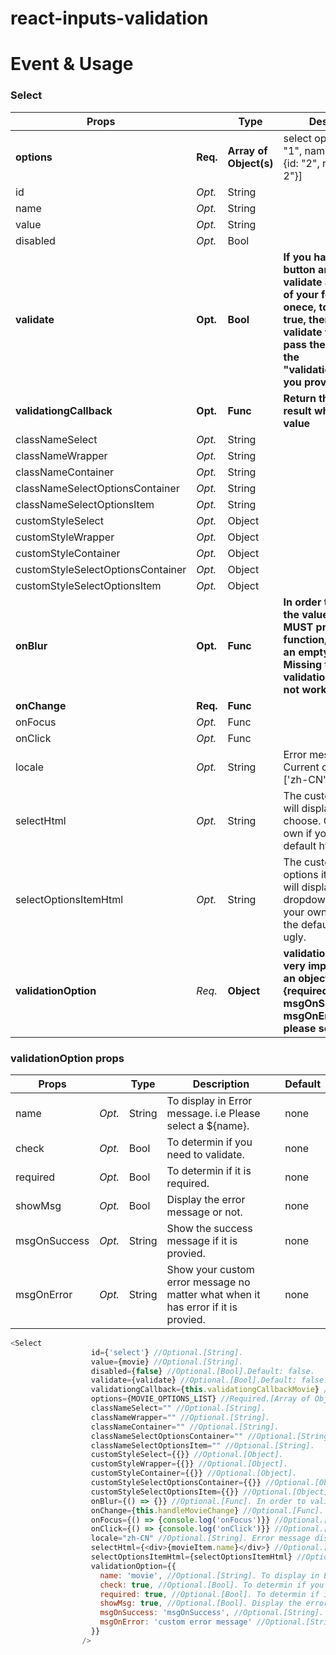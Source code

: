 # react-inputs-validation

# Event & Usage
### Select


|  Props                            |          |  Type                |  Description                                                                                               |  Default|
|---                                |---       |---                   |---                                                                                                         |---      |
|**options**                      |**Req.**|**Array of Object(s)**    |select option list [{id: "1", name: "title 1"}, {id: "2", name: "title 2"}]                                 |[]       |
|id                               |*Opt.*  |String                    |                                                                                                            |""       |
|name                             |*Opt.*  |String                    |                                                                                                            |""       |
|value                            |*Opt.*  |String                    |                                                                                                            |""       |
|disabled                         |*Opt.*  |Bool                      |                                                                                                            |false    |
|**validate**                     |**Opt.**|**Bool**                  |**If you have a submit button and trying to validate all the inputs of your form at onece, toggle it to true, then it will validate the field and pass the result via the "validationgCallback" you provide.**                                                                                                            |**false**    |
|**validationgCallback**          |**Opt.**|**Func**                  |**Return the validation result which is a bool value**                                                                                                         |**none**     |
|classNameSelect                  |*Opt.*  |String                    |                                                                                                            |""       |
|classNameWrapper                 |*Opt.*  |String                    |                                                                                                            |""       |
|classNameContainer               |*Opt.*  |String                    |                                                                                                            |""       |
|classNameSelectOptionsContainer  |*Opt.*  |String                    |                                                                                                            |""       |
|classNameSelectOptionsItem       |*Opt.*  |String                    |                                                                                                            |""       |
|customStyleSelect                |*Opt.*  |Object                    |                                                                                                            |{}       |
|customStyleWrapper               |*Opt.*  |Object                    |                                                                                                            |{}       |
|customStyleContainer             |*Opt.*  |Object                    |                                                                                                            |{}       |
|customStyleSelectOptionsContainer|*Opt.*  |Object                    |                                                                                                            |{}       |
|customStyleSelectOptionsItem     |*Opt.*  |Object                    |                                                                                                            |{}       |
|**onBlur**                       |**Opt.**|**Func**                  |**In order to validate the value on blur, you MUST provide a function, even if it is an empty function. Missing this, the validation on blur will not work.**                                                                                                            |**none**     |
|**onChange**                     |**Req.**|**Func**                  |                                                                                                            |**()=>{}**   |
|onFocus                          |*Opt.*  |Func                      |                                                                                                            |none     |
|onClick                          |*Opt.*  |Func                      |                                                                                                            |none     |
|locale                           |*Opt.*  |String                    |Error message display. Current options are ['zh-CN', 'en-US']                                                                                                            |"en-US"  |
|selectHtml                       |*Opt.*  |String                    |The custom html that will display when user choose. Create your own if you think the default html is ugly.                                                                                                            |none     |
|selectOptionsItemHtml            |*Opt.*  |String                    |The custom select options item html that will display in dropdown list. Creat your own it if you think the default html is ugly.                                                                                                            |none     |
|**validationOption**                          |*Req.*  |**Object**                      |**validationOption is very important, it is an object contains {required, showMsg, msgOnSuccess, msgOnError}, detail please see below**                                                                                                            |**{}**     |

### validationOption props


|  Props       |          |  Type  |  Description                                                                 |  Default|
|---           |---       |---     |---                                                                           |---      |
|name          |*Opt.*  |String |To display in Error message. i.e Please select a ${name}.                                                             |none       |
|check         |*Opt.*  |Bool | To determin if you need to validate.                                                    |none       |
|required      |*Opt.*  |Bool   | To determin if it is required.        |none       |
|showMsg       |*Opt.*  |Bool   | Display the error message or not.  |none    |
|msgOnSuccess  |*Opt.*  |String  |Show the success message if it is provied.|none    |
|msgOnError    |*Opt.*  |String  |Show your custom error message no matter what when it has error if it is provied. |none    |



```js
<Select
                  id={'select'} //Optional.[String].
                  value={movie} //Optional.[String].
                  disabled={false} //Optional.[Bool].Default: false.
                  validate={validate} //Optional.[Bool].Default: false. If you have a submit button and trying to validate all the inputs of your form at onece, toggle it to true, then it will validate the field and pass the result via the "validationgCallback" you provide.
                  validationgCallback={this.validationgCallbackMovie} //Optional.[Func]. Return the validation result.
                  options={MOVIE_OPTIONS_LIST} //Required.[Array of Object(s)].
                  classNameSelect="" //Optional.[String].
                  classNameWrapper="" //Optional.[String].
                  classNameContainer="" //Optional.[String].
                  classNameSelectOptionsContainer="" //Optional.[String].
                  classNameSelectOptionsItem="" //Optional.[String].
                  customStyleSelect={{}} //Optional.[Object].
                  customStyleWrapper={{}} //Optional.[Object].
                  customStyleContainer={{}} //Optional.[Object].
                  customStyleSelectOptionsContainer={{}} //Optional.[Object].
                  customStyleSelectOptionsItem={{}} //Optional.[Object].
                  onBlur={() => {}} //Optional.[Func]. In order to validate the value on blur, you MUST provide a function, even if it is an empty function. Missing this, the validation on blur will not work.
                  onChange={this.handleMovieChange} //Optional.[Func]. Will return the value.
                  onFocus={() => {console.log('onFocus')}} //Optional.[Func].
                  onClick={() => {console.log('onClick')}} //Optional.[Func].
                  locale="zh-CN" //Optional.[String]. Error message display. Current options are ['zh-CN', 'en-US']; Default is 'en-US'.
                  selectHtml={<div>{movieItem.name}</div>} //Optional.[String]. The custom html that will display when user choose. Use it if you think the default html is ugly.
                  selectOptionsItemHtml={selectOptionsItemHtml} //Optional.[String]. The custom select options item html that will display in dropdown list. Use it if you think the default html is ugly.
                  validationOption={{
                    name: 'movie', //Optional.[String]. To display in Error message. i.e Please select a ${name}.
                    check: true, //Optional.[Bool]. To determin if you need to validate.
                    required: true, //Optional.[Bool]. To determin if it is required.
                    showMsg: true, //Optional.[Bool]. Display the error message or not.
                    msgOnSuccess: 'msgOnSuccess', //Optional.[String]. Show the success message if it is provied.
                    msgOnError: 'custom error message' //Optional.[String]. Show your custom error message no matter what when it has error if it is provied.
                  }}
                />
```
